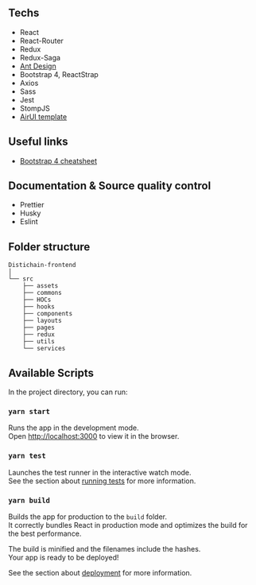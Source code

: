 ## Techs

- React
- React-Router
- Redux
- Redux-Saga
- [Ant Design](https://ant.design/docs/react/introduce "Ant Design")
- Bootstrap 4, ReactStrap
- Axios
- Sass
- Jest
- StompJS
- [AirUI template](https://www.airuitemplate.com/preview/react/#/icons/feather-icons "AirUI template")

## Useful links

- [Bootstrap 4 cheatsheet](https://hackerthemes.com/bootstrap-cheatsheet/ "Bootstrap 4 cheatsheet")

## Documentation & Source quality control

- Prettier
- Husky
- Eslint

## Folder structure

```
Distichain-frontend
│
└── src
    ├── assets
    ├── commons
	├── HOCs
	├── hooks
    ├── components
    ├── layouts
	├── pages
	├── redux
	├── utils
    └── services
```

## Available Scripts

In the project directory, you can run:

### `yarn start`

Runs the app in the development mode.<br>
Open [http://localhost:3000](http://localhost:3000) to view it in the browser.

### `yarn test`

Launches the test runner in the interactive watch mode.<br>
See the section about [running tests](https://facebook.github.io/create-react-app/docs/running-tests) for more information.

### `yarn build`

Builds the app for production to the `build` folder.<br>
It correctly bundles React in production mode and optimizes the build for the best performance.

The build is minified and the filenames include the hashes.<br>
Your app is ready to be deployed!

See the section about [deployment](https://facebook.github.io/create-react-app/docs/deployment) for more information.
